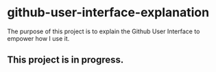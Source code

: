 # github-user-interface-explanation
The purpose of this project is to explain the Github User Interface to empower how I use it.

## This project is in progress.
